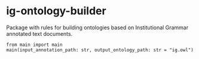 # ig-ontology-builder

Package with rules for building ontologies based on Institutional Grammar annotated text documents.


```
from main import main
main(input_annotation_path: str, output_ontology_path: str = "ig.owl")
```
